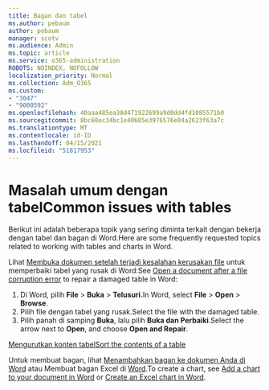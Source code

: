 ```yaml
---
title: Bagan dan tabel
ms.author: pebaum
author: pebaum
manager: scotv
ms.audience: Admin
ms.topic: article
ms.service: o365-administration
ROBOTS: NOINDEX, NOFOLLOW
localization_priority: Normal
ms.collection: Adm_O365
ms.custom:
- "3047"
- "9000592"
ms.openlocfilehash: 40aaa485ea38d471922699a9d0dd4fd1085571b0
ms.sourcegitcommit: 8bc60ec34bc1e40685e3976576e04a2623f63a7c
ms.translationtype: MT
ms.contentlocale: id-ID
ms.lasthandoff: 04/15/2021
ms.locfileid: "51817953"
---
```

# <a name="common-issues-with-tables"></a><span data-ttu-id="77fa0-102">Masalah umum dengan tabel</span><span class="sxs-lookup"><span data-stu-id="77fa0-102">Common issues with tables</span></span> 

<span data-ttu-id="77fa0-103">Berikut ini adalah beberapa topik yang sering diminta terkait dengan bekerja dengan tabel dan bagan di Word.</span><span class="sxs-lookup"><span data-stu-id="77fa0-103">Here are some frequently requested topics related to working with tables and charts in Word.</span></span>

<span data-ttu-id="77fa0-104">Lihat [Membuka dokumen setelah terjadi kesalahan kerusakan file](https://support.office.com/article/47df9d48-2165-4411-a699-1786ac734bc3) untuk memperbaiki tabel yang rusak di Word:</span><span class="sxs-lookup"><span data-stu-id="77fa0-104">See [Open a document after a file corruption error](https://support.office.com/article/47df9d48-2165-4411-a699-1786ac734bc3) to repair a damaged table in Word:</span></span>

 1. <span data-ttu-id="77fa0-105">Di Word, pilih **File**  >  **Buka**  >  **Telusuri.**</span><span class="sxs-lookup"><span data-stu-id="77fa0-105">In Word, select **File** > **Open** > **Browse**.</span></span>
 2. <span data-ttu-id="77fa0-106">Pilih file dengan tabel yang rusak.</span><span class="sxs-lookup"><span data-stu-id="77fa0-106">Select the file with the damaged table.</span></span>
 3. <span data-ttu-id="77fa0-107">Pilih panah di samping **Buka**, lalu pilih **Buka dan Perbaiki**.</span><span class="sxs-lookup"><span data-stu-id="77fa0-107">Select the arrow next to **Open**, and choose **Open and Repair**.</span></span>

[<span data-ttu-id="77fa0-108">Mengurutkan konten tabel</span><span class="sxs-lookup"><span data-stu-id="77fa0-108">Sort the contents of a table</span></span>](https://support.office.com/article/F8392477-4613-49CD-ABA6-7C2E48F1D91F)

<span data-ttu-id="77fa0-109">Untuk membuat bagan, lihat [Menambahkan bagan ke dokumen Anda di Word](https://support.office.com/article/ff48e3eb-5e04-4368-a39e-20df7c798932) atau Membuat bagan Excel di [Word](https://support.office.com/article/11A7D2F0-4487-4A9B-BBC6-D50916CD4A57).</span><span class="sxs-lookup"><span data-stu-id="77fa0-109">To create a chart, see [Add a chart to your document in Word](https://support.office.com/article/ff48e3eb-5e04-4368-a39e-20df7c798932) or [Create an Excel chart in Word](https://support.office.com/article/11A7D2F0-4487-4A9B-BBC6-D50916CD4A57).</span></span>